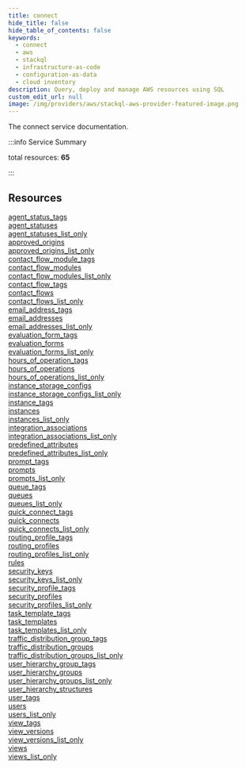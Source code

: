 ```yaml
---
title: connect
hide_title: false
hide_table_of_contents: false
keywords:
  - connect
  - aws
  - stackql
  - infrastructure-as-code
  - configuration-as-data
  - cloud inventory
description: Query, deploy and manage AWS resources using SQL
custom_edit_url: null
image: /img/providers/aws/stackql-aws-provider-featured-image.png
---
```


The connect service documentation.

:::info Service Summary

<div class="row">
<div class="providerDocColumn">
<span>total resources:&nbsp;<b>65</b></span><br />
</div>
</div>

:::

## Resources
<div class="row">
<div class="providerDocColumn">
<a href="/providers/aws/connect/agent_status_tags/">agent_status_tags</a><br />
<a href="/providers/aws/connect/agent_statuses/">agent_statuses</a><br />
<a href="/providers/aws/connect/agent_statuses_list_only/">agent_statuses_list_only</a><br />
<a href="/providers/aws/connect/approved_origins/">approved_origins</a><br />
<a href="/providers/aws/connect/approved_origins_list_only/">approved_origins_list_only</a><br />
<a href="/providers/aws/connect/contact_flow_module_tags/">contact_flow_module_tags</a><br />
<a href="/providers/aws/connect/contact_flow_modules/">contact_flow_modules</a><br />
<a href="/providers/aws/connect/contact_flow_modules_list_only/">contact_flow_modules_list_only</a><br />
<a href="/providers/aws/connect/contact_flow_tags/">contact_flow_tags</a><br />
<a href="/providers/aws/connect/contact_flows/">contact_flows</a><br />
<a href="/providers/aws/connect/contact_flows_list_only/">contact_flows_list_only</a><br />
<a href="/providers/aws/connect/email_address_tags/">email_address_tags</a><br />
<a href="/providers/aws/connect/email_addresses/">email_addresses</a><br />
<a href="/providers/aws/connect/email_addresses_list_only/">email_addresses_list_only</a><br />
<a href="/providers/aws/connect/evaluation_form_tags/">evaluation_form_tags</a><br />
<a href="/providers/aws/connect/evaluation_forms/">evaluation_forms</a><br />
<a href="/providers/aws/connect/evaluation_forms_list_only/">evaluation_forms_list_only</a><br />
<a href="/providers/aws/connect/hours_of_operation_tags/">hours_of_operation_tags</a><br />
<a href="/providers/aws/connect/hours_of_operations/">hours_of_operations</a><br />
<a href="/providers/aws/connect/hours_of_operations_list_only/">hours_of_operations_list_only</a><br />
<a href="/providers/aws/connect/instance_storage_configs/">instance_storage_configs</a><br />
<a href="/providers/aws/connect/instance_storage_configs_list_only/">instance_storage_configs_list_only</a><br />
<a href="/providers/aws/connect/instance_tags/">instance_tags</a><br />
<a href="/providers/aws/connect/instances/">instances</a><br />
<a href="/providers/aws/connect/instances_list_only/">instances_list_only</a><br />
<a href="/providers/aws/connect/integration_associations/">integration_associations</a><br />
<a href="/providers/aws/connect/integration_associations_list_only/">integration_associations_list_only</a><br />
<a href="/providers/aws/connect/predefined_attributes/">predefined_attributes</a><br />
<a href="/providers/aws/connect/predefined_attributes_list_only/">predefined_attributes_list_only</a><br />
<a href="/providers/aws/connect/prompt_tags/">prompt_tags</a><br />
<a href="/providers/aws/connect/prompts/">prompts</a><br />
<a href="/providers/aws/connect/prompts_list_only/">prompts_list_only</a><br />
<a href="/providers/aws/connect/queue_tags/">queue_tags</a>
</div>
<div class="providerDocColumn">
<a href="/providers/aws/connect/queues/">queues</a><br />
<a href="/providers/aws/connect/queues_list_only/">queues_list_only</a><br />
<a href="/providers/aws/connect/quick_connect_tags/">quick_connect_tags</a><br />
<a href="/providers/aws/connect/quick_connects/">quick_connects</a><br />
<a href="/providers/aws/connect/quick_connects_list_only/">quick_connects_list_only</a><br />
<a href="/providers/aws/connect/routing_profile_tags/">routing_profile_tags</a><br />
<a href="/providers/aws/connect/routing_profiles/">routing_profiles</a><br />
<a href="/providers/aws/connect/routing_profiles_list_only/">routing_profiles_list_only</a><br />
<a href="/providers/aws/connect/rules/">rules</a><br />
<a href="/providers/aws/connect/security_keys/">security_keys</a><br />
<a href="/providers/aws/connect/security_keys_list_only/">security_keys_list_only</a><br />
<a href="/providers/aws/connect/security_profile_tags/">security_profile_tags</a><br />
<a href="/providers/aws/connect/security_profiles/">security_profiles</a><br />
<a href="/providers/aws/connect/security_profiles_list_only/">security_profiles_list_only</a><br />
<a href="/providers/aws/connect/task_template_tags/">task_template_tags</a><br />
<a href="/providers/aws/connect/task_templates/">task_templates</a><br />
<a href="/providers/aws/connect/task_templates_list_only/">task_templates_list_only</a><br />
<a href="/providers/aws/connect/traffic_distribution_group_tags/">traffic_distribution_group_tags</a><br />
<a href="/providers/aws/connect/traffic_distribution_groups/">traffic_distribution_groups</a><br />
<a href="/providers/aws/connect/traffic_distribution_groups_list_only/">traffic_distribution_groups_list_only</a><br />
<a href="/providers/aws/connect/user_hierarchy_group_tags/">user_hierarchy_group_tags</a><br />
<a href="/providers/aws/connect/user_hierarchy_groups/">user_hierarchy_groups</a><br />
<a href="/providers/aws/connect/user_hierarchy_groups_list_only/">user_hierarchy_groups_list_only</a><br />
<a href="/providers/aws/connect/user_hierarchy_structures/">user_hierarchy_structures</a><br />
<a href="/providers/aws/connect/user_tags/">user_tags</a><br />
<a href="/providers/aws/connect/users/">users</a><br />
<a href="/providers/aws/connect/users_list_only/">users_list_only</a><br />
<a href="/providers/aws/connect/view_tags/">view_tags</a><br />
<a href="/providers/aws/connect/view_versions/">view_versions</a><br />
<a href="/providers/aws/connect/view_versions_list_only/">view_versions_list_only</a><br />
<a href="/providers/aws/connect/views/">views</a><br />
<a href="/providers/aws/connect/views_list_only/">views_list_only</a>
</div>
</div>